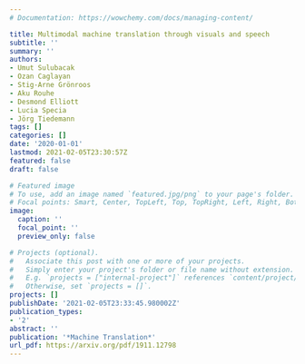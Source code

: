 ```yaml
---
# Documentation: https://wowchemy.com/docs/managing-content/

title: Multimodal machine translation through visuals and speech
subtitle: ''
summary: ''
authors:
- Umut Sulubacak
- Ozan Caglayan
- Stig-Arne Grönroos
- Aku Rouhe
- Desmond Elliott
- Lucia Specia
- Jörg Tiedemann
tags: []
categories: []
date: '2020-01-01'
lastmod: 2021-02-05T23:30:57Z
featured: false
draft: false

# Featured image
# To use, add an image named `featured.jpg/png` to your page's folder.
# Focal points: Smart, Center, TopLeft, Top, TopRight, Left, Right, BottomLeft, Bottom, BottomRight.
image:
  caption: ''
  focal_point: ''
  preview_only: false

# Projects (optional).
#   Associate this post with one or more of your projects.
#   Simply enter your project's folder or file name without extension.
#   E.g. `projects = ["internal-project"]` references `content/project/deep-learning/index.md`.
#   Otherwise, set `projects = []`.
projects: []
publishDate: '2021-02-05T23:33:45.980002Z'
publication_types:
- '2'
abstract: ''
publication: '*Machine Translation*'
url_pdf: https://arxiv.org/pdf/1911.12798
---
```

